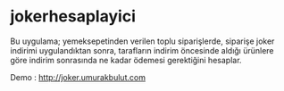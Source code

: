 # jokerhesaplayici
Bu uygulama; yemeksepetinden verilen toplu siparişlerde, siparişe joker indirimi uygulandıktan sonra, tarafların indirim öncesinde aldığı ürünlere göre indirim sonrasında ne kadar ödemesi gerektiğini hesaplar.

Demo : http://joker.umurakbulut.com
